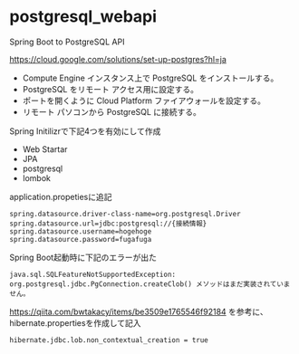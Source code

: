 # postgresql_webapi
Spring Boot to PostgreSQL API

https://cloud.google.com/solutions/set-up-postgres?hl=ja
 - Compute Engine インスタンス上で PostgreSQL をインストールする。  
 - PostgreSQL をリモート アクセス用に設定する。  
 - ポートを開くように Cloud Platform ファイアウォールを設定する。  
 - リモート パソコンから PostgreSQL に接続する。

Spring Initilizrで下記4つを有効にして作成  
 - Web Startar
 - JPA
 - postgresql
 - lombok

application.propetiesに追記
```
spring.datasource.driver-class-name=org.postgresql.Driver
spring.datasource.url=jdbc:postgresql://{接続情報}
spring.datasource.username=hogehoge
spring.datasource.password=fugafuga
```

Spring Boot起動時に下記のエラーが出た
```
java.sql.SQLFeatureNotSupportedException: org.postgresql.jdbc.PgConnection.createClob() メソッドはまだ実装されていません。
```
https://qiita.com/bwtakacy/items/be3509e1765546f92184 を参考に、hibernate.propertiesを作成して記入
```
hibernate.jdbc.lob.non_contextual_creation = true
```
